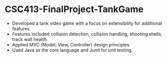 # CSC413-FinalProject-TankGame

- Developed a tank video game with a focus on extensibility for additional features.
- Features included collision detection, collision handling, shooting shells, track wall health.
- Applied MVC (Model, View, Controller) design principles.
- Used Java as the core language and Junit for unit testing.
